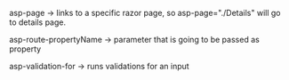 
asp-page -> links to a specific razor page, so asp-page="./Details"  will go to details page. 

asp-route-propertyName -> parameter that is going to be passed as property

asp-validation-for -> runs validations for an input

